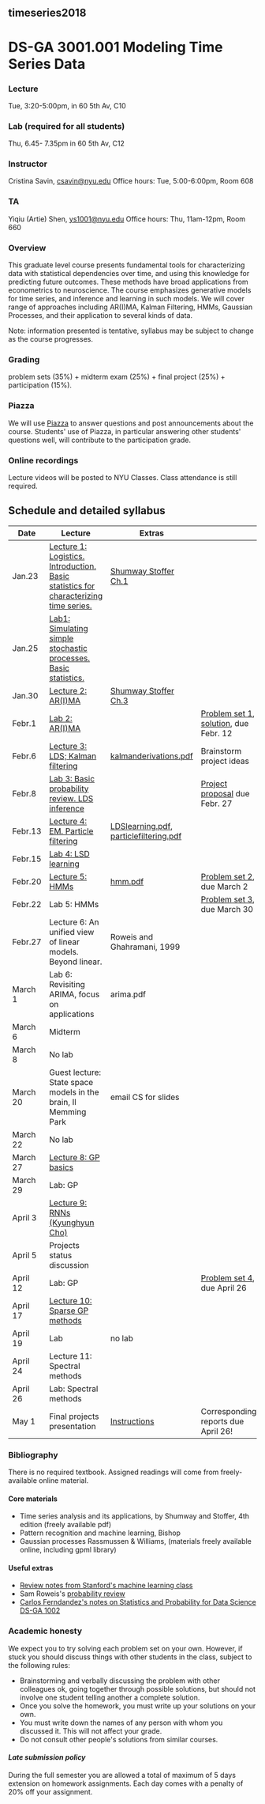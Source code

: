 ##  timeseries2018
#  DS-GA 3001.001  Modeling Time Series Data

### Lecture 
Tue, 3:20-5:00pm, in 60 5th Av, C10

### Lab (required for all students)
Thu, 6.45- 7.35pm in  60 5th Av, C12

###  Instructor 
Cristina Savin, csavin@nyu.edu
Office hours: Tue, 5:00-6:00pm, Room 608

### TA 
Yiqiu (Artie) Shen, ys1001@nyu.edu
Office hours: Thu, 11am-12pm, Room 660

### Overview
This graduate level course presents fundamental tools for characterizing data with statistical dependencies over time, and using this knowledge for predicting future outcomes. These methods have broad applications from econometrics to neuroscience. The course emphasizes generative models for time series, and inference and learning in such models. We will cover range of approaches including AR(I)MA, Kalman Filtering, HMMs, Gaussian Processes,  and their application to several kinds of data.

Note: information presented is tentative, syllabus may be subject to change as the course progresses.

### Grading
problem sets (35%) + midterm exam (25%) + final project (25%) + participation (15%). 

### Piazza 
We will use [Piazza]( https://piazza.com/nyu/spring2018/dsga3001008/home) to answer questions and post announcements about the course.  Students' use of Piazza, in particular answering other students' questions well, will contribute to the participation grade.

### Online recordings 
Lecture videos will be posted to NYU Classes. Class attendance is still required.

## Schedule and detailed syllabus

| Date | Lecture  | Extras | |
|----------|---------------|----------------|----------------|
|Jan.23| [Lecture 1: Logistics. Introduction.  Basic statistics for characterizing time series.](https://github.com/charlieblue17/timeseries2018/blob/master/slides/lecture1.pdf) | [Shumway Stoffer Ch.1](http://www.stat.pitt.edu/stoffer/tsa4/) | |
|Jan.25| [Lab1: Simulating simple stochastic processes. Basic statistics.](https://github.com/charlieblue17/timeseries2018/blob/master/lab/week1/lab-week-1.pdf) | | |
|Jan.30| [Lecture 2: AR(I)MA](https://github.com/charlieblue17/timeseries2018/blob/master/slides/lecture2.pdf) | [Shumway Stoffer Ch.3](http://www.stat.pitt.edu/stoffer/tsa4/) | |
|Febr.1| [Lab 2: AR(I)MA](https://github.com/charlieblue17/timeseries2018/tree/master/lab/week2) | | [Problem set 1](https://github.com/charlieblue17/timeseries2018/blob/master/homeworks/hw1.pdf), [solution](https://github.com/charlieblue17/timeseries2018/blob/master/homeworks/hw1_solution.pdf), due Febr. 12 |
|Febr.6| [Lecture 3: LDS; Kalman filtering](https://github.com/charlieblue17/timeseries2018/blob/master/slides/lecture3.pdf) | [kalmanderivations.pdf](https://github.com/charlieblue17/timeseries2018/blob/master/handouts/kalmanderivations.pdf) | Brainstorm project ideas |
|Febr.8| [Lab 3: Basic probability review. LDS inference](https://github.com/charlieblue17/timeseries2018/blob/master/lab/Lab3.pdf) | | [Project proposal](https://github.com/charlieblue17/timeseries2018/blob/master/handouts/projectproposal.pdf) due Febr. 27 |
|Febr.13 |[Lecture 4: EM. Particle filtering](https://github.com/charlieblue17/timeseries2018/blob/master/slides/lecture4.pdf) | [LDSlearning.pdf](https://github.com/charlieblue17/timeseries2018/blob/master/handouts/LDSlearning.pdf), [particlefiltering.pdf](https://github.com/charlieblue17/timeseries2018/blob/master/handouts/particlefiltering.pdf) | |
|Febr.15 |[Lab 4: LSD learning](https://github.com/charlieblue17/timeseries2018/blob/master/lab/week4/lab-week-4.pdf)  | |  |
|Febr.20 |[Lecture 5: HMMs](https://github.com/charlieblue17/timeseries2018/blob/master/slides/lecture5.pdf) | [hmm.pdf](https://github.com/charlieblue17/timeseries2018/blob/master/handouts/hmm.pdf) | [Problem set 2](https://github.com/charlieblue17/timeseries2018/blob/master/homeworks/hw2.pdf), due March 2|
|Febr.22| Lab 5: HMMs | | [Problem set 3](https://github.com/charlieblue17/timeseries2018/blob/master/homeworks/hw3.pdf), due March 30 |
|Febr.27 | Lecture 6: An unified view of linear models. Beyond linear. | Roweis and Ghahramani, 1999 |
|March 1 | Lab 6: Revisiting ARIMA, focus on applications | arima.pdf |
|March 6 | Midterm | | |
|March 8 | No lab | | |
|March 20| Guest lecture: State space models in the brain, Il Memming Park| email CS for slides| |
|March 22| No lab | | |
|March 27 | [Lecture 8: GP basics](https://github.com/charlieblue17/timeseries2018/blob/master/slides/lecture8.pdf) | | |
|March 29 | Lab: GP  | | |
|April 3 | [Lecture 9: RNNs (Kyunghyun Cho)](https://github.com/charlieblue17/timeseries2018/blob/master/slides/rnn_timeseries.pptx) | | |
|April 5| Projects status discussion | | |
|April 12| Lab: GP || [Problem set 4](https://github.com/charlieblue17/timeseries2018/blob/master/homeworks/hw4.pdf), due April 26 |
|April 17| [Lecture 10: Sparse GP methods](https://github.com/charlieblue17/timeseries2018/blob/master/slides/lecture10.pdf)|||
|April 19| Lab | no lab ||
|April 24| Lecture 11: Spectral methods |||
|April 26| Lab: Spectral methods |||
|May 1| Final projects presentation | [Instructions](https://github.com/charlieblue17/timeseries2018/blob/master/projectwriteup.pdf) | Corresponding reports due April 26!|


### Bibliography
There is no required textbook. Assigned readings will come from freely-available online material.

#### Core materials
 - Time series analysis and its applications, by Shumway and Stoffer, 4th edition (freely available pdf)
 - Pattern recognition and machine learning, Bishop
 - Gaussian processes Rassmussen & Williams, (materials freely available online, including gpml library)

#### Useful extras
 - [Review notes from Stanford's machine learning class](http://cs229.stanford.edu/section/cs229-prob.pdf)
 - Sam Roweis's [probability review](http://cs.nyu.edu/%7Edsontag/courses/ml12/notes/probx.pdf)
 - [Carlos Ferndandez's notes on Statistics and Probability for Data Science DS-GA 1002](http://www.cims.nyu.edu/~cfgranda/pages/stuff/probability_stats_for_DS.pdf) 

### Academic honesty

We expect you to try solving each problem set on your own. However, if  stuck  you should discuss things with other students in the class, subject to the following rules:
  - Brainstorming and verbally discussing the problem with other colleagues ok, going together through possible solutions, but should not involve one student telling another a complete solution.
  - Once you solve the homework, you must write up your solutions on your own.
  - You must write down the names of any person with whom you discussed it. This will not affect your grade.
  - Do not consult other people's solutions from similar courses.

#### *Late submission policy*
During the full semester you are allowed a total of maximum of 5 days extension on homework assignments. Each day comes with a  penalty of 20% off your assignment.
